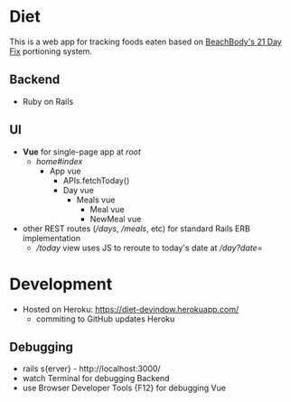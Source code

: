 # Diet

This is a web app for tracking foods eaten based on [BeachBody's 21 Day Fix](https://www.beachbodyondemand.com/blog/21-day-fix-hub-nutrition) portioning system.

## Backend
- Ruby on Rails

## UI
- **Vue** for single-page app at *root*
  - *home#index*
    - App vue
      - APIs.fetchToday()
      - Day vue
        - Meals vue
          - Meal vue
          - NewMeal vue
- other REST routes (*/days*, */meals*, etc) for standard Rails ERB implementation
  - */today* view uses JS to reroute to today's date at */day?date=*

# Development
- Hosted on Heroku: https://diet-devindow.herokuapp.com/
  - commiting to GitHub updates Heroku

## Debugging
- rails s{erver} - http://localhost:3000/
- watch Terminal for debugging Backend
- use Browser Developer Tools {F12} for debugging Vue
